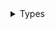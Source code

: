 <details>
<summary>Types</summary>

  - [ExampleA](/ExampleA)
  - [ExampleB](/ExampleB)

</details>
